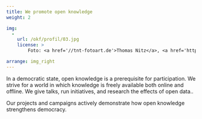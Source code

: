 ```yaml
---
title: We promote open knowledge
weight: 2

img:
  -
    url: /okf/profil/03.jpg
    license: >
        Foto: <a href='//tnt-fotoart.de'>Thomas Nitz</a>, <a href='https://www.flickr.com/photos/okfde/28069699487/in/album-72157696546500561/'>Demokratielabore - Data Expedition</a>, <a href='https://creativecommons.org/licenses/by/4.0/'>CC-BY 4.0</a>

arrange: img_right
---
```


In a democratic state, open knowledge is a prerequisite for participation. We strive for a world in which knowledge is freely available both online and offline. We give talks, run initiatives, and research the effects of open data..

Our projects and campaigns actively demonstrate how open knowledge strengthens democracy.
